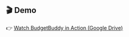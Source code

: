 ## 🎬 Demo

👉 [Watch BudgetBuddy in Action (Google Drive)](https://drive.google.com/file/d/1KYwRfRGqgB3PqshYTpgHFsqnUY8w-EuY/view?usp=sharing)
